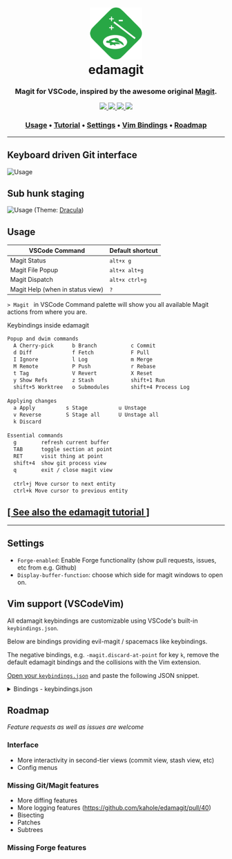 <h1 align="center">
  <br>
  <a href="https://marketplace.visualstudio.com/items?itemName=kahole.magit">
    <img src="https://github.com/kahole/edamagit/raw/develop/images/edamagit_logo.png" alt="edamagit" width="120" />
  </a>
  <br>
  edamagit
  <br>
</h1>

<h3 align="center">Magit for VSCode, inspired by the awesome original <a href="https://magit.vc/" target="_blank">Magit</a>.</h3>

<p align="center">
  <a href="https://marketplace.visualstudio.com/items?itemName=kahole.magit">
      <img src="https://img.shields.io/visual-studio-marketplace/v/kahole.magit?color=green&label=VS%20Marketplace" />
  </a>
  <a href="https://open-vsx.org/extension/kahole/magit">
    <img src="https://img.shields.io/open-vsx/v/kahole/magit?color=blue" />
  </a>
  <a href="https://www.buymeacoffee.com/kahole" target="_blank"><img src="https://cdn.buymeacoffee.com/buttons/default-orange.png" height="28">
  </a>
  <a href="https://github.com/sponsors/kahole" target="_blank"><img src="https://img.shields.io/static/v1?label=Sponsor&message=%E2%9D%A4&logo=GitHub&color=pink"></a>
</p>

<h3 align="center">
  <a href="#usage">Usage</a> •
  <a href="https://hole.dev/articles/edamagit-introduction/">Tutorial</a> •
  <a href="#settings">Settings</a> •
  <a href="#vim-support-vscodevim">Vim Bindings</a> •
  <a href="#roadmap">Roadmap</a>
</h3>

---

## Keyboard driven Git interface
![Usage](https://github.com/kahole/edamagit/raw/5ebf38107c6130cc16a23f18d84aeecc21f09fe8/magit_commit_demo.gif)

## Sub hunk staging
![Usage](https://github.com/kahole/edamagit/raw/5ebf38107c6130cc16a23f18d84aeecc21f09fe8/sub_hunk_staging.gif)
(Theme: [Dracula](https://draculatheme.com/))

## Usage

| VSCode Command                   | Default shortcut |
|----------------------------------|------------------|
| Magit Status                     | `alt+x g`        |
| Magit File Popup                 | `alt+x alt+g`    |
| Magit Dispatch                   | `alt+x ctrl+g`   |
| Magit Help (when in status view) | `?`              |

`> Magit ` in VSCode Command palette will show you all available Magit actions from where you are.


Keybindings inside edamagit
```
Popup and dwim commands
  A Cherry-pick      b Branch           c Commit
  d Diff             f Fetch            F Pull
  I Ignore           l Log              m Merge
  M Remote           P Push             r Rebase
  t Tag              V Revert           X Reset
  y Show Refs        z Stash            shift+1 Run
  shift+5 Worktree   o Submodules       shift+4 Process Log

Applying changes
  a Apply          s Stage          u Unstage
  v Reverse        S Stage all      U Unstage all
  k Discard

Essential commands
  g        refresh current buffer
  TAB      toggle section at point
  RET      visit thing at point
  shift+4  show git process view
  q        exit / close magit view

  ctrl+j Move cursor to next entity
  ctrl+k Move cursor to previous entity
```

## [[ See also the edamagit tutorial ]](https://hole.dev/articles/edamagit-introduction/)
---


## Settings

- `Forge-enabled`: Enable Forge functionality (show pull requests, issues, etc from e.g. Github)
- `Display-buffer-function`: choose which side for magit windows to open on.

## Vim support (VSCodeVim)

All edamagit keybindings are customizable using VSCode's built-in `keybindings.json`.

Below are bindings providing evil-magit / spacemacs like keybindings.

The negative bindings, e.g. `-magit.discard-at-point` for key `k`,
remove the default edamagit bindings and the collisions with the Vim extension.

[Open your `keybindings.json`][kse] and paste the following JSON snippet.

[kse]: https://code.visualstudio.com/docs/getstarted/keybindings#_advanced-customization

<details>
  <summary>Bindings - keybindings.json</summary>
  
  ```json
    {
      "key": "tab",
      "command": "extension.vim_tab",
      "when": "editorFocus && vim.active && !inDebugRepl && vim.mode != 'Insert' && editorLangId != 'magit'"
    },
    {
      "key": "tab",
      "command": "-extension.vim_tab",
      "when": "editorFocus && vim.active && !inDebugRepl && vim.mode != 'Insert'"
    },
    {
      "key": "x",
      "command": "magit.discard-at-point",
      "when": "editorTextFocus && editorLangId == 'magit' && vim.mode =~ /^(?!SearchInProgressMode|CommandlineInProgress).*$/"
    },
    {
      "key": "k",
      "command": "-magit.discard-at-point"
    },
    {
      "key": "-",
      "command": "magit.reverse-at-point",
      "when": "editorTextFocus && editorLangId == 'magit' && vim.mode =~ /^(?!SearchInProgressMode|CommandlineInProgress).*$/"
    },
    {
      "key": "v",
      "command": "-magit.reverse-at-point"
    },
    {
      "key": "shift+-",
      "command": "magit.reverting",
      "when": "editorTextFocus && editorLangId == 'magit' && vim.mode =~ /^(?!SearchInProgressMode|CommandlineInProgress).*$/"
    },
    {
      "key": "shift+v",
      "command": "-magit.reverting"
    },
    {
      "key": "shift+o",
      "command": "magit.resetting",
      "when": "editorTextFocus && editorLangId == 'magit' && vim.mode =~ /^(?!SearchInProgressMode|CommandlineInProgress).*$/"
    },
    {
      "key": "shift+x",
      "command": "-magit.resetting"
    },
    {
      "key": "x",
      "command": "-magit.reset-mixed"
    },
    {
      "key": "ctrl+u x",
      "command": "-magit.reset-hard"
    }
  ```
</details>

## Roadmap

_Feature requests as well as issues are welcome_

### Interface
  - More interactivity in second-tier views (commit view, stash view, etc)
  - Config menus

### Missing Git/Magit features
  - More diffing features
  - More logging features (https://github.com/kahole/edamagit/pull/40)
  - Bisecting
  - Patches
  - Subtrees

### Missing Forge features
